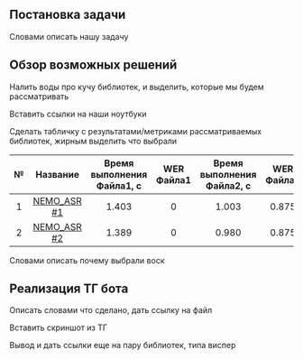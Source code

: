## Постановка задачи

Словами описать нашу задачу

## Обзор возможных решений

Налить воды про кучу библиотек, и выделить, которые мы будем рассматривать

Вставить ссылки на наши ноутбуки

Сделать табличку с результатами/метриками рассматриваемых библиотек, жирным выделить что выбрали

| №   | Название  |Время выполнения Файла1, с  | WER Файла1 | Время выполнения Файла2, с   | WER Файла2  |
|:---:|:---:      |:---:                       |:---:       |:---:                         |:---:        |
| 1   | [NEMO_ASR #1](/experiments/nero_asr.ipynb) | 1.403  | 0  | 1.003                   | 0.875       |
| 2   | [NEMO_ASR #2](/experiments/nero_asr.ipynb) | 1.389  | 0  | 0.980                   | 0.875       |

Словами описать почему выбрали воск

## Реализация ТГ бота

Описать словами что сделано, дать ссылку на файл

Вставить скриншот из ТГ

Вывод и дать ссылки еще на пару библиотек, типа виспер

